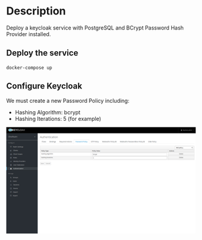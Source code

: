 # Description
Deploy a keycloak service with PostgreSQL and BCrypt Password Hash Provider installed.

## Deploy the service
```shell
docker-compose up
```

## Configure Keycloak
We must create a new Password Policy including:
- Hashing Algorithm: bcrypt
- Hashing Iterations: 5 (for example)

![BCrypt Password Policy](captures/bcrypt_configuration.png "BCrypt Password Policy")
